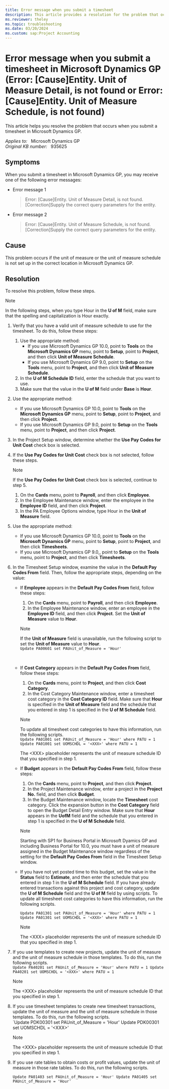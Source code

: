 ```yaml
---
title: Error message when you submit a timesheet
description: This article provides a resolution for the problem that occurs when you submit a timesheet in Microsoft Dynamics GP.
ms.reviewer: theley
ms.topic: troubleshooting
ms.date: 03/20/2024
ms.custom: sap:Project Accounting
---
```

# Error message when you submit a timesheet in Microsoft Dynamics GP (Error: [Cause]Entity. Unit of Measure Detail, is not found or Error: [Cause]Entity. Unit of Measure Schedule, is not found)

This article helps you resolve the problem that occurs when you submit a timesheet in Microsoft Dynamics GP.

_Applies to:_ &nbsp; Microsoft Dynamics GP  
_Original KB number:_ &nbsp; 935625  

## Symptoms

When you submit a timesheet in Microsoft Dynamics GP, you may receive one of the following error messages:

- Error message 1

  > Error: [Cause]Entity. Unit of Measure Detail, is not found. [Correction]Supply the correct query parameters for the entity.

- Error message 2

  > Error: [Cause]Entity. Unit of Measure Schedule, is not found. [Correction]Supply the correct query parameters for the entity.

## Cause

This problem occurs if the unit of measure or the unit of measure schedule is not set up in the correct location in Microsoft Dynamics GP.

## Resolution

To resolve this problem, follow these steps.

> [!NOTE]
> In the following steps, when you type Hour in the **U of M** field, make sure that the spelling and capitalization is Hour exactly.

1. Verify that you have a valid unit of measure schedule to use for the timesheet. To do this, follow these steps:
    1. Use the appropriate method:
        - If you use Microsoft Dynamics GP 10.0, point to **Tools** on the **Microsoft Dynamics GP** menu, point to **Setup**, point to **Project**, and then click **Unit of Measure Schedule**.
        - If you use Microsoft Dynamics GP 9.0, point to **Setup** on the **Tools** menu, point to **Project**, and then click **Unit of Measure Schedule**.
    1. In the **U of M Schedule ID** field, enter the schedule that you want to use.
    1. Make sure that the value in the **U of M** field under **Base** is **Hour**.
1. Use the appropriate method:
    - If you use Microsoft Dynamics GP 10.0, point to **Tools** on the **Microsoft Dynamics GP** menu, point to **Setup**, point to **Project**, and then click **Project**.
    - If you use Microsoft Dynamics GP 9.0, point to **Setup** on the **Tools** menu, point to **Project**, and then click **Project**.
1. In the Project Setup window, determine whether the **Use Pay Codes for Unit Cost** check box is selected.
1. If the **Use Pay Codes for Unit Cost** check box is not selected, follow these steps.
    > [!NOTE]
    > If the **Use Pay Codes for Unit Cost** check box is selected, continue to step 5.
    1. On the **Cards** menu, point to **Payroll**, and then click **Employee**.
    1. In the Employee Maintenance window, enter the employee in the **Employee ID** field, and then click **Project**.
    1. In the PA Employee Options window, type Hour in the **Unit of Measure** field.
1. Use the appropriate method:
    - If you use Microsoft Dynamics GP 10.0, point to **Tools** on the **Microsoft Dynamics GP** menu, point to **Setup**, point to **Project**, and then click **Timesheets**.
    - If you use Microsoft Dynamics GP 9.0,, point to **Setup** on the **Tools** menu, point to **Project**, and then click **Timesheets**.
1. In the Timesheet Setup window, examine the value in the **Default Pay Codes From** field. Then, follow the appropriate steps, depending on the value:
    - If **Employee** appears in the **Default Pay Codes From** field, follow these steps:
      1. On the **Cards** menu, point to **Payroll**, and then click **Employee**.
      1. In the Employee Maintenance window, enter an employee in the **Employee ID** field, and then click **Project**. Set the **Unit of Measure** value to **Hour**.

      > [!NOTE]
      > If the **Unit of Measure** field is unavailable, run the following script to set the **Unit of Measure** value to **Hour**.</br>`Update PA00601 set PAUnit_of_Measure = 'Hour'`</li></br>
    - If **Cost Category** appears in the **Default Pay Codes From** field, follow these steps:
      1. On the **Cards** menu, point to **Project**, and then click **Cost Category**.
      1. In the Cost Category Maintenance window, enter a timesheet cost category in the **Cost Category ID** field. Make sure that **Hour** is specified in the **Unit of Measure** field and the schedule that you entered in step 1 is specified in the **U of M Schedule** field.

        > [!NOTE]
        > To update all timesheet cost categories to have this information, run the following scripts.</br>`Update PA01001 set PAUnit_of_Measure = 'Hour' where PATU = 1 Update PA01001 set UOMSCHDL = '<XXX>' where PATU = 1`
        >
        > The \<XXX> placeholder represents the unit of measure schedule ID that you specified in step 1.
    - If **Budget** appears in the **Default Pay Codes From** field, follow these steps:
      1. On the **Cards** menu, point to **Project**, and then click **Project**.
      1. In the Project Maintenance window, enter a project in the **Project No.** field, and then click **Budget**.
      1. In the Budget Maintenance window, locate the **Timesheet** cost category. Click the expansion button in the **Cost Category** field to open the Budget Detail Entry window. Make sure that **Hour** appears in the **UofM** field and the schedule that you entered in step 1 is specified in the **U of M Schedule** field.

        > [!NOTE]
        > Starting with SP1 for Business Portal in Microsoft Dyamics GP and including Business Portal for 10.0, you must have a unit of measure assigned in the Budget Maintenance window regardless of the setting for the **Default Pay Codes From** field in the Timesheet Setup window.
    - If you have not yet posted time to this budget, set the value in the **Status** field to **Estimate**, and then enter the schedule that you entered in step 1 in the **U of M Schedule** field. If you have already entered transactions against this project and cost category, update the **U of M Schedule** field and the **U of M** field by using scripts. To update all timesheet cost categories to have this information, run the following scripts.

      `Update PA01301 set PAUnit_of_Measure = 'Hour' where PATU = 1 Update PA01301 set UOMSCHDL = '<XXX>' where PATU = 1`
      > [!NOTE]
      > The \<XXX> placeholder represents the unit of measure schedule ID that you specified in step 1.
1. If you use templates to create new projects, update the unit of measure and the unit of measure schedule in those templates. To do this, run the following scripts.</br>`Update PA40201 set PAUnit_of_Measure = 'Hour' where PATU = 1 Update PA40201 set UOMSCHDL = '<XXX>' where PATU = 1`
    > [!NOTE]
    > The \<XXX> placeholder represents the unit of measure schedule ID that you specified in step 1.
1. If you use timesheet templates to create new timesheet transactions, update the unit of measure and the unit of measure schedule in those templates. To do this, run the following scripts.</br>`Update PDK00301 set PAUnit_of_Measure = 'Hour' Update PDK00301 set UOMSCHDL = '\<XXX>'
    > [!NOTE]
    > The \<XXX> placeholder represents the unit of measure schedule ID that you specified in step 1.
1. If you use rate tables to obtain costs or profit values, update the unit of measure in those rate tables. To do this, run the following scripts.

    `Update PA01403 set PAUnit_of_Measure = 'Hour' Update PA01405 set PAUnit_of_Measure = 'Hour'`
